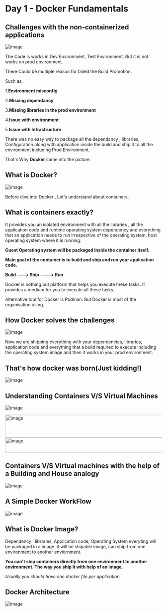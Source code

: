 # Day 1 - Docker Fundamentals

## Challenges with the non-containerized applications

![image](https://github.com/piyushsachdeva/CKA-2024/assets/40286378/58b4c2dd-6abe-4acd-9318-c718e4133a91)

The Code is works in Dev Environment, Test Environment. But it is not works on prod environment. 

There Could be multiple reason for failed the Build Promotion. 

Such as, 

  1.**Environment misconfig**
  
  2.**Missing dependancy**
  
  3.**Missing libraries in the prod environment**
  
  4.**Issue with environment**
  
  5.**Issue with Infrastructure**
  
There was no easy way to package all the dependancy , libraries, Configuration along with application inside the build and ship it to all the environment including Prod Environment.

That's Why **Docker** came into the picture.


## What is Docker?

![image](https://github.com/piyushsachdeva/CKA-2024/assets/40286378/2f8eb0eb-8c2d-4460-8dbc-c43e1f3fce3e)

Before dive into Docker , Let's understand about containers.

## What is containers exactly?

It provides you an isolated environment with all the libraries , all the application code and runtime operating system dependency and everything that an application needs to run irrespective of the operating system, host operating system where it is running.

**Guest Operating system will be packaged inside the container itself.**

**Main goal of the container is to build and ship and run your application code.**

**Build ---> Ship ----> Run**

Docker is nothing but platform that helps you execute these tasks. It provides a medium for you to execute all these tasks.

Alternative tool for Docker is Podman. But Docker is most of the organisation using.

## How Docker solves the challenges

![image](https://github.com/piyushsachdeva/CKA-2024/assets/40286378/a8f134d8-b70e-4c99-857e-5da26e68674b)

  Now we are shipping everything with your dependencies, libraries, application code and everything that a build required to execute including the operating system image and then it works in your prod environment.


## That's how docker was born(Just kidding!)

![image](https://github.com/piyushsachdeva/CKA-2024/assets/40286378/c781a038-3420-4980-a3d8-ab123fc33d95)


## Understanding Containers V/S Virtual Machines

![image](https://github.com/piyushsachdeva/CKA-2024/assets/40286378/b1bfe6ae-a1e6-4b04-8486-272d3ed380bc)


<img width="878" height="73" alt="image" src="https://github.com/user-attachments/assets/222fb343-1b5f-48da-8b6e-63e204dbf139" />


<img width="1823" height="49" alt="image" src="https://github.com/user-attachments/assets/67c6eef9-aa81-411c-bd77-3dda939e19f8" />



## Containers V/S Virtual machines with the help of a Building and House analogy


![image](https://github.com/piyushsachdeva/CKA-2024/assets/40286378/48061343-195d-4299-8815-0856e9b5af71)






## A Simple Docker WorkFlow

![image](https://github.com/piyushsachdeva/CKA-2024/assets/40286378/444db8f4-1cbb-47b0-986f-489292f05b7c)

## What is Docker Image? 
Dependency . libraries, Application code, Operating System everyting will be packaged in a image. it will be shipable image, can ship from one environment to another enviornment.

**You can't ship containers directly from one environment to another environment. The way you ship it with help of an image.**

_Usually you should have one docker file per application._


## Docker Architecture

![image](https://github.com/piyushsachdeva/CKA-2024/assets/40286378/79099c53-7f63-4bb6-885c-28cdd0850d93)


